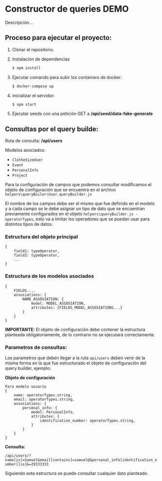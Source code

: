 # Constructor de queries DEMO

Descripción...

## Proceso para ejecutar el proyecto:

1. Clonar el repositorio.
2. Instalación de dependencias
   ```bash
   $ npm install
   ```
3. Ejecutar comando para subir los containers de docker:

   ```bash
   $ docker-compose up
   ```

4. inicializar el servidor:

   ```bash
   $ npm start
   ```

5. Ejecutar seeds con una petición GET a **/api/seed/data-fake-generate**

## Consultas por el query builde:

Ruta de consulta: **/api/users**

Modelos asociados:

- `ClotheSizeUser`
- `Event`
- `PersonalInfo`
- `Project`

Para la configuración de campos que podemos consultar modificamos el objeto de configuración que se encuentra en el archivo `helpers\queryBuiler\User.queryBuilder.js`

El nombre de los campos debe ser el mismo que fue definido en el modelo y a cada campo se le debe asignar un tipo de dato que se encuentran previamente configurados en el objeto `helpers\queryBuilder.js - operatorTypes`, esto va a limitar los operadores que se puedan usar para distintos tipos de datos.

### Estructura del objeto principal

```
{
    field1: typeOperator,
    field2: typeOperator,
    ...
}
```

### Estructura de los modelos asociados

```
{
    FIELDS...,
    assosiations: {
        NAME_ASSOSIATION: {
            model: MODEL_ASSOSIATION,
            attributes: {FIELDS_MODEL_ASSOSIATIONS...}
        }
    }
}
```

**IMPORTANTE:** El objeto de configuración debe contener la estructura planteada obligatoriamente, de lo contrario no se ejecutará correctamente.

### Parametros de consultas:

Los parametros que deben llegar a la ruta `api/users` deben venir de la misma forma en la que fue estructurado el objeto de configuración del query builder, ejemplo:

**Objeto de configuración**

```
Para modelo usuario
{
    name: operatorTypes.string,
    email: operatorTypes.string,
    assosiations: {
        personal_info: {
            model: PersonalInfo,
            attributes: {
                identification_number: operatorTypes.string,
            }
        }
    }
}
```

**Consulta:**

`/api/users/?name[is]=Samuel&email[contains]=samuel@&personal_info[identification_number][is]&=29333333`

Siguiendo esta estructura se puede consultar cualquier dato planteado.
